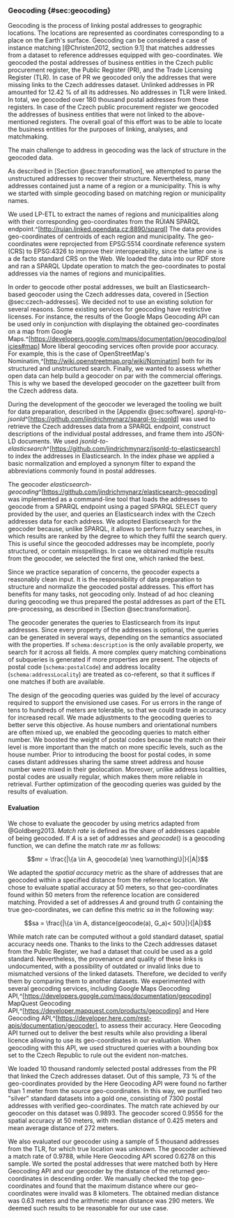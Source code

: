### Geocoding {#sec:geocoding}

Geocoding is the process of linking postal addresses to geographic locations.
The locations are represented as coordinates corresponding to a place on the Earth's surface.
Geocoding can be considered a case of instance matching [@Christen2012, section 9.1] that matches addresses from a dataset to reference addresses equipped with geo-coordinates.
We geocoded the postal addresses of business entities in the Czech public procurement register, the Public Register (PR), and the Trade Licensing Register (TLR).
In case of PR we geocoded only the addresses that were missing links to the Czech addresses dataset.
Unlinked addresses in PR amounted for 12.42 % of all its addresses.
No addresses in TLR were linked.
In total, we geocoded over 180 thousand postal addresses from these registers.
In case of the Czech public procurement register we geocoded the addresses of business entities that were not linked to the above-mentioned registers.
The overall goal of this effort was to be able to locate the business entities for the purposes of linking, analyses, and matchmaking.

The main challenge to address in geocoding was the lack of structure in the geocoded data.
<!--
// We don't do geocoding of non-organization addresses that contain only `schema:description`, hence commented out.
87.22 % postal addresses in the Czech public procurement register have only unstructured `schema:description`.
-->
As described in [Section @sec:transformation], we attempted to parse the unstructured addresses to recover their structure.
Nevertheless, many addresses contained just a name of a region or a municipality.
This is why we started with simple geocoding based on matching region or municipality names.

We used LP-ETL to extract the names of regions and municipalities along with their corresponding geo-coordinates from the RÚIAN SPARQL endpoint.^[<http://ruian.linked.opendata.cz:8890/sparql>]
The data provides geo-coordinates of centroids of each region and municipality.
The geo-coordinates were reprojected from EPSG:5514 coordinate reference system (CRS) to EPSG:4326 to improve their interoperability, since the latter one is a de facto standard CRS on the Web.
We loaded the data into our RDF store and ran a SPARQL Update operation to match the geo-coordinates to postal addresses via the names of regions and municipalities.

In order to geocode other postal addresses, we built an Elasticsearch-based geocoder using the Czech addresses data, covered in [Section @sec:czech-addresses].
We decided not to use an existing solution for several reasons.
Some existing services for geocoding have restrictive licenses.
For instance, the results of the Google Maps Geocoding API can be used only in conjunction with displaying the obtained geo-coordinates on a map from Google Maps.^[<https://developers.google.com/maps/documentation/geocoding/policies#map>]
More liberal geocoding services often provide poor accuracy.
For example, this is the case of OpenStreetMap's Nominatim,^[<http://wiki.openstreetmap.org/wiki/Nominatim>] both for its structured and unstructured search.
Finally, we wanted to assess whether open data can help build a geocoder on par with the commercial offerings.
This is why we based the developed geocoder on the gazetteer built from the Czech address data.

During the development of the geocoder we leveraged the tooling we built for data preparation, described in the [Appendix @sec:software].
*sparql-to-jsonld*^[<https://github.com/jindrichmynarz/sparql-to-jsonld>] was used to retrieve the Czech addresses data from a SPARQL endpoint, construct descriptions of the individual postal addresses, and frame them into JSON-LD documents.
We used *jsonld-to-elasticsearch*^[<https://github.com/jindrichmynarz/jsonld-to-elasticsearch>] to index the addresses in Elasticsearch.
In the index phase we applied a basic normalization and employed a synonym filter to expand the abbreviations commonly found in postal addresses.

The geocoder *elasticsearch-geocoding*^[<https://github.com/jindrichmynarz/elasticsearch-geocoding>] was implemented as a command-line tool that loads the addresses to geocode from a SPARQL endpoint using a paged SPARQL SELECT query provided by the user, and queries an Elasticsearch index with the Czech addresses data for each address.
We adopted Elasticsearch for the geocoder because, unlike SPARQL, it allows to perform fuzzy searches, in which results are ranked by the degree to which they fulfil the search query.
This is useful since the geocoded addresses may be incomplete, poorly structured, or contain misspellings.
In case we obtained multiple results from the geocoder, we selected the first one, which ranked the best.

Since we practice separation of concerns, the geocoder expects a reasonably clean input.
It is the responsibility of data preparation to structure and normalize the geocoded postal addresses.
This effort has benefits for many tasks, not geocoding only.
Instead of ad hoc cleaning during geocoding we thus prepared the postal addresses as part of the ETL pre-processing, as described in [Section @sec:transformation]. 

The geocoder generates the queries to Elasticsearch from its input addresses. 
Since every property of the addresses is optional, the queries can be generated in several ways, depending on the semantics associated with the properties.
If `schema:description` is the only available property, we search for it across all fields.
A more complex query matching combinations of subqueries is generated if more properties are present.
The objects of postal code (`schema:postalCode`) and address locality (`schema:addressLocality`) are treated as co-referent, so that it suffices if one matches if both are available.

The design of the geocoding queries was guided by the level of accuracy required to support the envisioned use cases.
For us errors in the range of tens to hundreds of meters are tolerable, so that we could trade in accuracy for increased recall.
We made adjustments to the geocoding queries to better serve this objective.
As house numbers and orientational numbers are often mixed up, we enabled the geocoding queries to match either number.
We boosted the weight of postal codes because the match on their level is more important than the match on more specific levels, such as the house number.
Prior to introducing the boost for postal codes, in some cases distant addresses sharing the same street address and house number were mixed in their geolocation.
Moreover, unlike address localities, postal codes are usually regular, which makes them more reliable in retrieval.
Further optimization of the geocoding queries was guided by the results of evaluation.

#### Evaluation

We chose to evaluate the geocoder by using metrics adapted from @Goldberg2013.
*Match rate* is defined as the share of addresses capable of being geocoded.
If $A$ is a set of addresses and $geocode()$ is a geocoding function, we can define the match rate $mr$ as follows:

$$mr = \frac{|\{a \in A, geocode(a) \neq \varnothing\}|}{|A|}$$

We adapted the *spatial accuracy* metric as the share of addresses that are geocoded within a specified distance from the reference location.
We chose to evaluate spatial accuracy at 50 meters, so that geo-coordinates found within 50 meters from the reference location are considered matching.
Provided a set of addresses $A$ and ground truth $G$ containing the true geo-coordinates, we can define this metric $sa$ in the following way:

$$sa = \frac{|\{a \in A, distance(geocode(a), G_a)< 50\}|}{|A|}$$

While match rate can be computed without a gold standard dataset, spatial accuracy needs one.
Thanks to the links to the Czech addresses dataset from the Public Register, we had a dataset that could be used as a gold standard.
Nevertheless, the provenance and quality of these links is undocumented, with a possibility of outdated or invalid links due to mismatched versions of the linked datasets.
Therefore, we decided to verify them by comparing them to another datasets.
We experimented with several geocoding services, including Google Maps Geocoding API,^[<https://developers.google.com/maps/documentation/geocoding>] MapQuest Geocoding API,^[<https://developer.mapquest.com/products/geocoding>] and Here Geocoding API,^[<https://developer.here.com/rest-apis/documentation/geocoder>], to assess their accuracy.
Here Geocoding API turned out to deliver the best results while also providing a liberal licence allowing to use its geo-coordinates in our evaluation.
When geocoding with this API, we used structured queries with a bounding box set to the Czech Republic to rule out the evident non-matches.

We loaded 10 thousand randomly selected postal addresses from the PR that linked the Czech addresses dataset.
Out of this sample, 73 % of the geo-coordinates provided by the Here Geocoding API were found no farther than 1 meter from the source geo-coordinates.
In this way, we purified two "silver" standard datasets into a gold one, consisting of 7300 postal addresses with verified geo-coordinates.
The match rate achieved by our geocoder on this dataset was 0.9893.
The geocoder scored 0.9556 for the spatial accuracy at 50 meters, with median distance of 0.425 meters and mean average distance of 272 meters.
<!-- Spatial accuracy at 1 meter = 0.9507 -->

We also evaluated our geocoder using a sample of 5 thousand addresses from the TLR, for which true location was unknown.
The geocoder achieved a match rate of 0.9788, while Here Geocoding API scored 0.6278 on this sample.
We sorted the postal addresses that were matched both by Here Geocoding API and our geocoder by the distance of the returned geo-coordinates in descending order.
We manually checked the top geo-coordinates and found that the maximum distance where our geo-coordinates were invalid was 8 kilometers.
The obtained median distance was 0.63 meters and the arithmetic mean distance was 290 meters.
We deemed such results to be reasonable for our use case.

<!--
We geocoded 49 635 postal addresses in the Czech public procurement register.
-->

<!--
Match rate for a sample of 5000 postal addresses from the Trade Licensing Register:
Here Geocoding API: 0.6278 
- Our geocoder: 0.9788
- Overlap: 0.6278
-->
